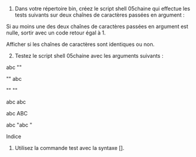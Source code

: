 1. Dans votre répertoire bin, créez le script shell 05chaine qui effectue les tests suivants sur deux chaînes de caractères passées en argument :

Si au moins une des deux chaînes de caractères passées en argument est nulle, sortir avec un code retour égal à 1.

Afficher si les chaînes de caractères sont identiques ou non.

2. Testez le script shell 05chaine avec les arguments suivants :

abc ""

"" abc

"" ""

abc abc

abc ABC

abc "abc "

Indice

1. Utilisez la commande test avec la syntaxe [].